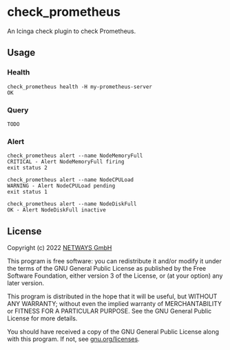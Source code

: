 # check_prometheus

An Icinga check plugin to check Prometheus.

## Usage

### Health

```
check_prometheus health -H my-prometheus-server
OK
```

### Query

```
TODO
```

### Alert

```
check_prometheus alert --name NodeMemoryFull
CRITICAL - Alert NodeMemoryFull firing
exit status 2

check_prometheus alert --name NodeCPULoad
WARNING - Alert NodeCPULoad pending
exit status 1

check_prometheus alert --name NodeDiskFull
OK - Alert NodeDiskFull inactive
```

## License

Copyright (c) 2022 [NETWAYS GmbH](mailto:info@netways.de)

This program is free software: you can redistribute it and/or modify it under the terms of the GNU General Public
License as published by the Free Software Foundation, either version 3 of the License, or
(at your option) any later version.

This program is distributed in the hope that it will be useful, but WITHOUT ANY WARRANTY; without even the implied
warranty of MERCHANTABILITY or FITNESS FOR A PARTICULAR PURPOSE. See the GNU General Public License for more details.

You should have received a copy of the GNU General Public License along with this program. If not,
see [gnu.org/licenses](https://www.gnu.org/licenses/).
